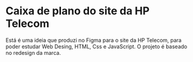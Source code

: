 # Caixa de plano do site da HP Telecom
 Está é uma ideia que produzi no Figma para o site da HP Telecom, para poder estudar Web Desing, HTML, Css e JavaScript.
 O projeto é baseado no redesign da marca.

 
